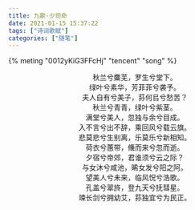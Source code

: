 ```yaml
---
title: 九歌·少司命
date: 2021-01-15 15:37:22
tags: ["诗词歌赋"]
categories: ["随笔"]
---
```


{% meting "0012yKiG3FFcHj" "tencent" "song" %}

<center>

秋兰兮麋芜，罗生兮堂下。</br>
绿叶兮素华，芳菲菲兮袭予。</br>
夫人自有兮美子，荪何㠯兮愁苦？</br>
秋兰兮青青，绿叶兮紫茎。</br>
满堂兮美人，忽独与余兮目成。</br>
入不言兮出不辞，乘回风兮载云旗。</br>
悲莫悲兮生别离，乐莫乐兮新相知。</br>
荷衣兮蕙带，儵而来兮忽而逝。</br>
夕宿兮帝郊，君谁须兮云之际？</br>
与女沐兮咸池，晞女发兮阳之阿。</br>
望美人兮未来，临风怳兮浩歌。</br>
孔盖兮翠旍，登九天兮抚彗星。</br>
竦长剑兮拥幼艾，荪独宜兮为民正。</br>

</center>
